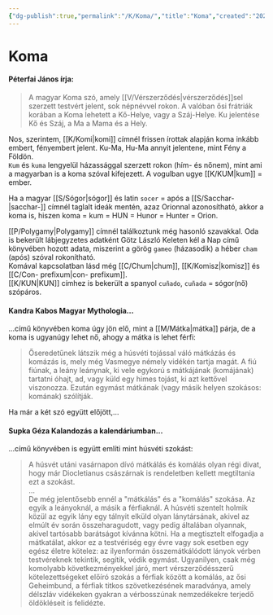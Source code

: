 ```yaml
---
{"dg-publish":true,"permalink":"/K/Koma/","title":"Koma","created":"2024-04-22T13:00","updated":"2024-04-27T00:17"}
---
```



# Koma

#### Péterfai János írja:

> A magyar Koma szó, amely [[V/Vérszerződés\|vérszerződés]]sel szerzett testvért jelent, sok népnévvel rokon. A valóban ősi frátriák korában a Koma lehetett a Kő-Helye, vagy a Száj-Helye. Ku jelentése Kő és Száj, a Ma a Mama és a Hely.  

Nos, szerintem, [[K/Komi\|komi]] címnél frissen írottak alapján koma inkább embert, fényembert jelent. Ku-Ma, Hu-Ma annyit jelentene, mint Fény a Földön.  
`Kum` és `kuma` lengyelül házassággal szerzett rokon (hím- és nőnem), mint ami a magyarban is a koma szóval kifejezett. A vogulban ugye [[K/KUM\|kum]] = ember.  

Ha a magyar [[S/Sógor\|sógor]] és latin `socer` = após a [[S/Sacchar-\|sacchar-]] címnél taglalt ideák mentén, azaz Orionnal azonosítható, akkor a koma is, hiszen koma = kum = HUN = Hunor = Hunter = Orion.  

[[P/Polygamy\|Polygamy]] címnél találkoztunk még hasonló szavakkal. Oda is bekerült lábjegyzetes adatként Götz László Keleten kél a Nap című könyvében hozott adata, miszerint a görög `gameo` (házasodik) a héber `cham` (após) szóval rokonítható.  
Komával kapcsolatban lásd még [[C/Chum\|chum]], [[K/Komisz\|komisz]] és [[C/Con- prefixum\|con- prefixum]].  
[[K/KUN\|KUN]] címhez is bekerült a spanyol `cuñado`, `cuñada` = sógor(nő) szópáros.  

#### Kandra Kabos Magyar Mythologia...

...című könyvében koma úgy jön elő, mint a [[M/Mátka\|mátka]] párja, de a koma is ugyanúgy lehet nő, ahogy a mátka is lehet férfi:  
> Őseredetűnek látszik még a húsvéti tojással váló mátkázás és komázás is, mely még Vasmegye némely vidékén tartja magát. A fiú fiúnak, a leány leánynak, ki vele egykorú s mátkájának (komájának) tartatni óhajt, ad, vagy küld egy himes tojást, ki azt kettővel viszonozza. Ezután egymást mátkának (vagy másik helyen szokásos: komának) szólítják.  

Ha már a két szó együtt előjött,...  

#### Supka Géza Kalandozás a kalendáriumban...  

...című könyvében is együtt említi mint húsvéti szokást:  
> A húsvét utáni vasárnapon dívó mátkálás és komálás olyan régi divat, hogy már Diocletianus császárnak is rendeletben kellett megtiltania ezt a szokást.  
> ...  
> De még jelentősebb ennél a "mátkálás" és a "komálás" szokása. Az egyik a leányoknál, a másik a férfiaknál. A húsvéti szentelt holmik közül az egyik lány egy tálnyit elküld olyan lánytársának, akivel az elmúlt év során összeharagudott, vagy pedig általában olyannak, akivel tartósabb barátságot kívánna kötni. Ha a megtisztelt elfogadja a mátkatálat, akkor ez a testvériség egy évre vagy sok esetben egy egész életre kötelez: az ilyenformán összemátkálódott lányok vérben testvéreknek tekintik, segítik, védik egymást. Ugyanilyen, csak még komolyabb következményekkel járó, mert vérszerződésszerű kötelezettségeket előíró szokás a férfiak között a komálás, az ősi Geheimbund, a férfiak titkos szövetkezésének maradványa, amely délszláv vidékeken gyakran a vérbosszúnak nemzedékekre terjedő öldökléseit is felidézte.  